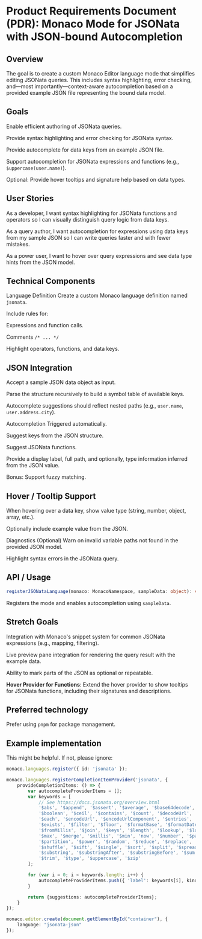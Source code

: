 # Product Requirements Document (PDR): Monaco Mode for JSONata with JSON-bound Autocompletion

## Overview

The goal is to create a custom Monaco Editor language mode that simplifies editing JSONata queries. This includes syntax highlighting, error checking, and—most importantly—context-aware autocompletion based on a provided example JSON file representing the bound data model.

## Goals

Enable efficient authoring of JSONata queries.

Provide syntax highlighting and error checking for JSONata syntax.

Provide autocomplete for data keys from an example JSON file.

Support autocompletion for JSONata expressions and functions (e.g., `$uppercase(user.name)`).

Optional: Provide hover tooltips and signature help based on data types.

## User Stories

As a developer, I want syntax highlighting for JSONata functions and operators so I can visually distinguish query logic from data keys.

As a query author, I want autocompletion for expressions using data keys from my sample JSON so I can write queries faster and with fewer mistakes.

As a power user, I want to hover over query expressions and see data type hints from the JSON model.

## Technical Components

Language Definition
Create a custom Monaco language definition named `jsonata`.

Include rules for:

Expressions and function calls.

Comments `/* ... */`

Highlight operators, functions, and data keys.

## JSON Integration
Accept a sample JSON data object as input.

Parse the structure recursively to build a symbol table of available keys.

Autocomplete suggestions should reflect nested paths (e.g., `user.name`, `user.address.city`).

Autocompletion
Triggered automatically.

Suggest keys from the JSON structure.

Suggest JSONata functions.

Provide a display label, full path, and optionally, type information inferred from the JSON value.

Bonus: Support fuzzy matching.

## Hover / Tooltip Support
When hovering over a data key, show value type (string, number, object, array, etc.).

Optionally include example value from the JSON.

Diagnostics (Optional)
Warn on invalid variable paths not found in the provided JSON model.

Highlight syntax errors in the JSONata query.

## API / Usage
```ts
registerJSONataLanguage(monaco: MonacoNamespace, sampleData: object): void;
```
Registers the mode and enables autocompletion using `sampleData`.

## Stretch Goals
Integration with Monaco's snippet system for common JSONata expressions (e.g., mapping, filtering).

Live preview pane integration for rendering the query result with the example data.

Ability to mark parts of the JSON as optional or repeatable.

**Hover Provider for Functions**: Extend the hover provider to show tooltips for JSONata functions, including their signatures and descriptions.


## Preferred technology

Prefer using `pnpm` for package management.

## Example implementation

This might be helpful. If not, please ignore:

```ts
monaco.languages.register({ id: 'jsonata' });

monaco.languages.registerCompletionItemProvider('jsonata', {
    provideCompletionItems: () => {
        var autocompleteProviderItems = [];
        var keywords = [
            // See https://docs.jsonata.org/overview.html
            '$abs', '$append', '$assert', '$average', '$base64decode', '$base64encode',
            '$boolean', '$ceil', '$contains', '$count', '$decodeUrl', '$decodeUrlComponent',
            '$each', '$encodeUrl', '$encodeUrlComponent', '$entries', '$error', '$eval',
            '$exists', '$filter', '$floor', '$formatBase', '$formatDate', '$formatInteger',
            '$fromMillis', '$join', '$keys', '$length', '$lookup', '$lowercase', '$map',
            '$max', '$merge', '$millis', '$min', 'now', '$number', '$pad', '$parseDate',
            '$partition', '$power', '$random', '$reduce', '$replace', '$reverse', '$round',
            '$shuffle', '$sift', '$single', '$sort', '$split', '$spread', '$sqrt', '$string',
            '$substring', '$substringAfter', '$substringBefore', '$sum', '$toMillis',
            '$trim', '$type', '$uppercase', '$zip'
        ];

        for (var i = 0; i < keywords.length; i++) {
            autocompleteProviderItems.push({ 'label': keywords[i], kind: monaco.languages.CompletionItemKind.Function });
        }

        return {suggestions: autocompleteProviderItems};
    }
});

monaco.editor.create(document.getElementById("container"), {
	language: "jsonata-json"
});
  
```
